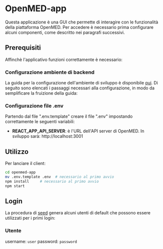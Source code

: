 # OpenMED-app

Questa applicazione è una GUI che permette di interagire con le funzionalità della piattaforma OpenMED. Per accedere è necessario prima configurare alcuni componenti, come descritto nei paragrafi successivi.

## Prerequisiti

Affinchè l'applicativo funzioni correttamente è necessario:

### Configurazione ambiente di backend

La guida per la configurazione dell'ambiente di sviluppo è disponibile [qui](../v2.0.0.md). Di seguito sono elencati i passaggi necessari alla configurazione, in modo da semplificare la fruizione della guida:

### Configurazione file .env

Partendo dal file ".env.template" creare il file ".env" impostando correttamente le seguenti variabili:

- **REACT_APP_API_SERVER**: è l'URL dell'API server di OpenMED. In sviluppo sarà: http://localhost:3001

## Utilizzo

Per lanciare il client:

```bash
cd openmed-app
mv .env.template .env  # necessario al primo avvio
npm install     # necessario al primo avvio
npm start
```

## Login

La procedura di [seed](../api/README.md) genera alcuni utenti di default che possono essere utilizzati per i primi login:

### Utente

username: `user`
password: `password`
